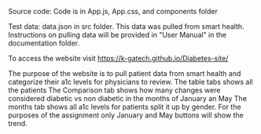 Source code: Code is in App.js, App.css, and components folder

Test data: data.json in src folder. This data was pulled from smart health. Instructions on pulling data will be provided in "User Manual" in the documentation folder.

To access the website visit https://k-gatech.github.io/Diabetes-site/

The purpose of the website is to pull patient data from smart health and categorize their a1c levels for physicians to review. 
The table tabs shows all the patients
The Comparison tab shows how many changes were considered diabetic vs non diabetic in the months of January an May
The months tab shows all a1c levels for patients split it up by gender. For the purposes of the assignment only January and May buttons will show the trend. 
